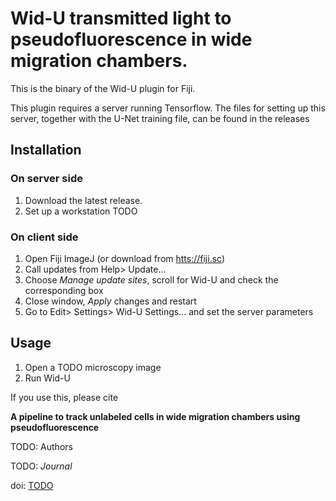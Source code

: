 # Wid-U transmitted light to pseudofluorescence in wide migration chambers.

This is the binary of the Wid-U plugin for Fiji.

This plugin requires a server running Tensorflow. The files for setting up this server, together with the U-Net training file, can be found in the releases

## Installation

### On server side

1. Download the latest release.
1. Set up a workstation TODO

### On client side

1. Open Fiji ImageJ (or download from [htts://fiji.sc](https://fiji.sc))
1. Call updates from Help> Update...
1. Choose *Manage update sites*, scroll for Wid-U and check the corresponding box
1. Close window, *Apply* changes and restart
1. Go to Edit> Settings> Wid-U Settings... and set the server parameters

## Usage

1. Open a TODO microscopy image
1. Run Wid-U

If you use this, please cite

**A pipeline to track unlabeled cells in wide migration chambers using pseudofluorescence**

TODO: Authors

TODO: _Journal_

doi: [TODO](TODO)
